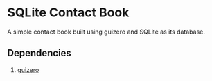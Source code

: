 # SQLite Contact Book

A simple contact book built using guizero and SQLite as its database. 

## Dependencies

1. [guizero](https://lawsie.github.io/guizero/)
